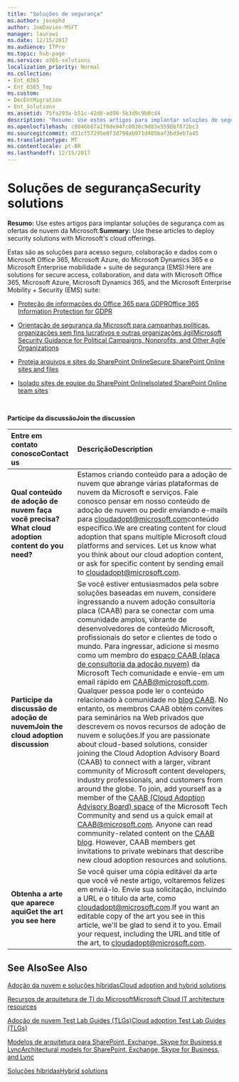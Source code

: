 ```yaml
---
title: "Soluções de segurança"
ms.author: josephd
author: JoeDavies-MSFT
manager: laurawi
ms.date: 12/15/2017
ms.audience: ITPro
ms.topic: hub-page
ms.service: o365-solutions
localization_priority: Normal
ms.collection:
- Ent_O365
- Ent_O365_Top
ms.custom:
- DecEntMigration
- Ent_Solutions
ms.assetid: 75fa293a-b51c-42d0-ad90-5b3d9c9b0cd4
description: "Resumo: Use estes artigos para implantar soluções de segurança com as ofertas de nuvem da Microsoft."
ms.openlocfilehash: c8046b87a1f6de94fc0036c9d83e5598bf872bc3
ms.sourcegitcommit: d31cf57295e8f3d798ab971d405baf3bd3eb7a45
ms.translationtype: MT
ms.contentlocale: pt-BR
ms.lasthandoff: 12/15/2017
---
```

# <a name="security-solutions"></a><span data-ttu-id="30347-103">Soluções de segurança</span><span class="sxs-lookup"><span data-stu-id="30347-103">Security solutions</span></span>

 <span data-ttu-id="30347-104">**Resumo:** Use estes artigos para implantar soluções de segurança com as ofertas de nuvem da Microsoft.</span><span class="sxs-lookup"><span data-stu-id="30347-104">**Summary:** Use these articles to deploy security solutions with Microsoft's cloud offerings.</span></span>
  
<span data-ttu-id="30347-105">Estas são as soluções para acesso seguro, colaboração e dados com o Microsoft Office 365, Microsoft Azure, do Microsoft Dynamics 365 e o Microsoft Enterprise mobilidade + suite de segurança (EMS):</span><span class="sxs-lookup"><span data-stu-id="30347-105">Here are solutions for secure access, collaboration, and data with Microsoft Office 365, Microsoft Azure, Microsoft Dynamics 365, and the Microsoft Enterprise Mobility + Security (EMS) suite:</span></span>

- [<span data-ttu-id="30347-106">Proteção de informações do Office 365 para GDPR</span><span class="sxs-lookup"><span data-stu-id="30347-106">Office 365 Information Protection for GDPR</span></span>](office-365-information-protection-for-gdpr.md)
  
- [<span data-ttu-id="30347-107">Orientação de segurança da Microsoft para campanhas políticas, organizações sem fins lucrativos e outras organizações ágil</span><span class="sxs-lookup"><span data-stu-id="30347-107">Microsoft Security Guidance for Political Campaigns, Nonprofits, and Other Agile Organizations</span></span>](microsoft-security-guidance-for-political-campaigns-nonprofits-and-other-agile-o.md)
    
- [<span data-ttu-id="30347-108">Proteja arquivos e sites do SharePoint Online</span><span class="sxs-lookup"><span data-stu-id="30347-108">Secure SharePoint Online sites and files</span></span>](secure-sharepoint-online-sites-and-files.md)
    
- [<span data-ttu-id="30347-109">Isolado sites de equipe do SharePoint Online</span><span class="sxs-lookup"><span data-stu-id="30347-109">Isolated SharePoint Online team sites</span></span>](isolated-sharepoint-online-team-sites.md)
<br/>
    
<span data-ttu-id="30347-110">**Participe da discussão**</span><span class="sxs-lookup"><span data-stu-id="30347-110">**Join the discussion**</span></span>

|<span data-ttu-id="30347-111">**Entre em contato conosco**</span><span class="sxs-lookup"><span data-stu-id="30347-111">**Contact us**</span></span>|<span data-ttu-id="30347-112">**Descrição**</span><span class="sxs-lookup"><span data-stu-id="30347-112">**Description**</span></span>|
|:-----|:-----|
|<span data-ttu-id="30347-113">**Qual conteúdo de adoção de nuvem faça você precisa?**</span><span class="sxs-lookup"><span data-stu-id="30347-113">**What cloud adoption content do you need?**</span></span> <br/> |<span data-ttu-id="30347-p101">Estamos criando conteúdo para a adoção de nuvem que abrange várias plataformas de nuvem da Microsoft e serviços. Fale conosco pensar em nosso conteúdo de adoção de nuvem ou pedir enviando e-mails para [cloudadopt@microsoft.com](mailto:cloudadopt@microsoft.com?Subject=[Cloud%20Adoption%20Content%20Feedback]:%20)conteúdo específico.</span><span class="sxs-lookup"><span data-stu-id="30347-p101">We are creating content for cloud adoption that spans multiple Microsoft cloud platforms and services. Let us know what you think about our cloud adoption content, or ask for specific content by sending email to [cloudadopt@microsoft.com](mailto:cloudadopt@microsoft.com?Subject=[Cloud%20Adoption%20Content%20Feedback]:%20).  </span></span><br/> |
|<span data-ttu-id="30347-116">**Participe da discussão de adoção de nuvem**</span><span class="sxs-lookup"><span data-stu-id="30347-116">**Join the cloud adoption discussion**</span></span> <br/> |<span data-ttu-id="30347-p102">Se você estiver entusiasmados pela sobre soluções baseadas em nuvem, considere ingressando a nuvem adoção consultoria placa (CAAB) para se conectar com uma comunidade amplos, vibrante de desenvolvedores de conteúdo Microsoft, profissionais do setor e clientes de todo o mundo. Para ingressar, adicione si mesmo como um membro do [espaço CAAB (placa de consultoria da adoção nuvem)](https://aka.ms/caab) da Microsoft Tech comunidade e envie-em um email rápido em [CAAB@microsoft.com](mailto:caab@microsoft.com?Subject=I%20just%20joined%20the%20Cloud%20Adoption%20Advisory%20Board!). Qualquer pessoa pode ler o conteúdo relacionado à comunidade no [blog CAAB](https://blogs.technet.com/b/solutions_advisory_board/). No entanto, os membros CAAB obtém convites para seminários na Web privados que descrevem os novos recursos de adoção de nuvem e soluções.</span><span class="sxs-lookup"><span data-stu-id="30347-p102">If you are passionate about cloud-based solutions, consider joining the Cloud Adoption Advisory Board (CAAB) to connect with a larger, vibrant community of Microsoft content developers, industry professionals, and customers from around the globe. To join, add yourself as a member of the [CAAB (Cloud Adoption Advisory Board) space](https://aka.ms/caab) of the Microsoft Tech Community and send us a quick email at [CAAB@microsoft.com](mailto:caab@microsoft.com?Subject=I%20just%20joined%20the%20Cloud%20Adoption%20Advisory%20Board!). Anyone can read community-related content on the [CAAB blog](https://blogs.technet.com/b/solutions_advisory_board/). However, CAAB members get invitations to private webinars that describe new cloud adoption resources and solutions.  </span></span><br/> |
|<span data-ttu-id="30347-120">**Obtenha a arte que aparece aqui**</span><span class="sxs-lookup"><span data-stu-id="30347-120">**Get the art you see here**</span></span> <br/> |<span data-ttu-id="30347-p103">Se você quiser uma cópia editável da arte que você vê neste artigo, voltaremos felizes em enviá-lo. Envie sua solicitação, incluindo a URL e o título da arte, como [cloudadopt@microsoft.com](mailto:cloudadopt@microsoft.com?subject=[Art%20Request]:%20).</span><span class="sxs-lookup"><span data-stu-id="30347-p103">If you want an editable copy of the art you see in this article, we'll be glad to send it to you. Email your request, including the URL and title of the art, to [cloudadopt@microsoft.com](mailto:cloudadopt@microsoft.com?subject=[Art%20Request]:%20).  </span></span><br/> |
   
## <a name="see-also"></a><span data-ttu-id="30347-123">See Also</span><span class="sxs-lookup"><span data-stu-id="30347-123">See Also</span></span>

[<span data-ttu-id="30347-124">Adoção da nuvem e soluções híbridas</span><span class="sxs-lookup"><span data-stu-id="30347-124">Cloud adoption and hybrid solutions</span></span>](cloud-adoption-and-hybrid-solutions.md)
  
[<span data-ttu-id="30347-125">Recursos de arquitetura de TI do Microsoft</span><span class="sxs-lookup"><span data-stu-id="30347-125">Microsoft Cloud IT architecture resources</span></span>](microsoft-cloud-it-architecture-resources.md)
  
[<span data-ttu-id="30347-126">Adoção de nuvem Test Lab Guides (TLGs)</span><span class="sxs-lookup"><span data-stu-id="30347-126">Cloud adoption Test Lab Guides (TLGs)</span></span>](cloud-adoption-test-lab-guides-tlgs.md)
  
[<span data-ttu-id="30347-127">Modelos de arquitetura para SharePoint, Exchange, Skype for Business e Lync</span><span class="sxs-lookup"><span data-stu-id="30347-127">Architectural models for SharePoint, Exchange, Skype for Business, and Lync</span></span>](architectural-models-for-sharepoint-exchange-skype-for-business-and-lync.md)
  
[<span data-ttu-id="30347-128">Soluções híbridas</span><span class="sxs-lookup"><span data-stu-id="30347-128">Hybrid solutions</span></span>](hybrid-solutions.md)


